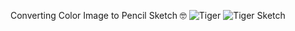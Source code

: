 Converting Color Image to Pencil Sketch 🤓
![Tiger](https://user-images.githubusercontent.com/55347213/236829035-15457a7e-e5f3-40a3-a27c-a4d4cc51aed7.jpeg)
![Tiger Sketch](https://user-images.githubusercontent.com/55347213/236829022-71245798-88c0-4097-a37b-299657f3ca9a.png)
